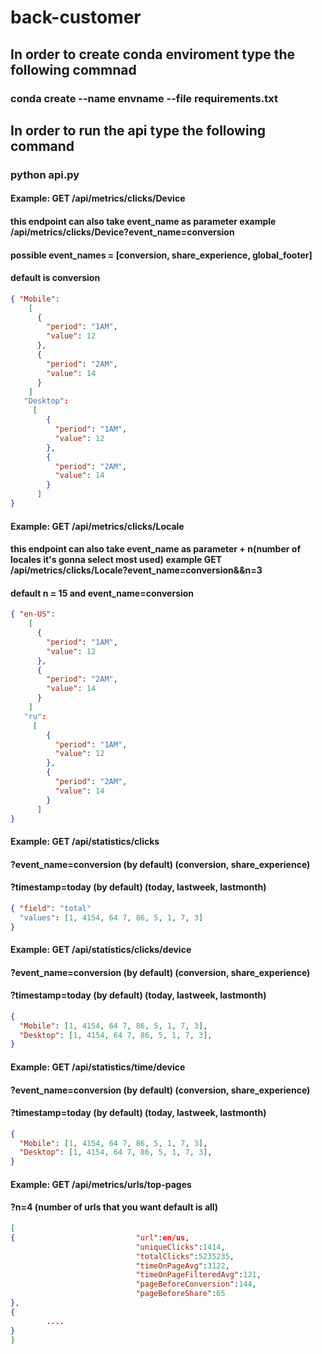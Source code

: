 # back-customer
## In order to create conda enviroment type the following commnad
### conda create --name envname --file requirements.txt
## In order to run the api type the following command
### python api.py

#### Example: GET /api/metrics/clicks/Device
#### this endpoint can also take event_name as parameter example /api/metrics/clicks/Device?event_name=conversion
#### possible event_names = [conversion, share_experience, global_footer]
#### default is conversion
```json
{ "Mobile":
    [
      {
        "period": "1AM",
        "value": 12
      },
      {
        "period": "2AM",
        "value": 14
      }
    ]
   "Desktop":
     [
        {
          "period": "1AM",
          "value": 12
        },
        {
          "period": "2AM",
          "value": 14
        }
      ]
}
```
#### Example: GET /api/metrics/clicks/Locale
#### this endpoint can also take event_name as parameter + n(number of locales it's gonna select most used) example GET /api/metrics/clicks/Locale?event_name=conversion&&n=3
#### default n = 15 and event_name=conversion
```json
{ "en-US":
    [
      {
        "period": "1AM",
        "value": 12
      },
      {
        "period": "2AM",
        "value": 14
      }
    ]
   "ru":
     [
        {
          "period": "1AM",
          "value": 12
        },
        {
          "period": "2AM",
          "value": 14
        }
      ]
}
```
#### Example: GET /api/statistics/clicks
#### ?event_name=conversion (by default) (conversion, share_experience)
#### ?timestamp=today (by default) (today, lastweek, lastmonth)
```json
{ "field": "total"
  "values": [1, 4154, 64 7, 86, 5, 1, 7, 3]
}
```

#### Example: GET /api/statistics/clicks/device
#### ?event_name=conversion (by default) (conversion, share_experience)
#### ?timestamp=today (by default) (today, lastweek, lastmonth)
```json
{ 
  "Mobile": [1, 4154, 64 7, 86, 5, 1, 7, 3],
  "Desktop": [1, 4154, 64 7, 86, 5, 1, 7, 3],
}
```
#### Example: GET /api/statistics/time/device
#### ?event_name=conversion (by default) (conversion, share_experience)
#### ?timestamp=today (by default) (today, lastweek, lastmonth)
```json
{ 
  "Mobile": [1, 4154, 64 7, 86, 5, 1, 7, 3],
  "Desktop": [1, 4154, 64 7, 86, 5, 1, 7, 3],
}
```

#### Example: GET /api/metrics/urls/top-pages
#### ?n=4 (number of urls that you want default is all)
```json
[
{                           "url":en/us,
							"uniqueClicks":1414,
							"totalClicks":5235235,
							"timeOnPageAvg":3122,
							"timeOnPageFilteredAvg":121,
							"pageBeforeConversion":144,
							"pageBeforeShare":65
},
{
        ....
}
]
```
